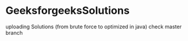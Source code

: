 # GeeksforgeeksSolutions
uploading Solutions (from brute force to optimized in java) check master branch
